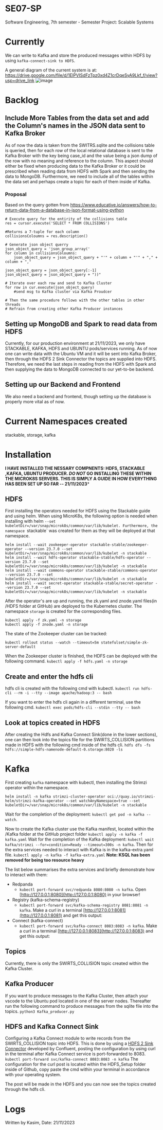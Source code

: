 
# SE07-SP

Software Engineering, 7th semester - Semester Project: Scalable Systems

# Currently
We can write to Kafka and store the produced messages within HDFS by using `kafka-connect-sink to HDFS`.

A general diagram of the current system is at: https://drive.google.com/file/d/1ElPVISdFzTpz0xd4Z1crDqeSyA9Lkf_f/view?usp=drive_link
![image](https://github.com/danielbahrami/SE07-SP/assets/55737559/f9451f54-f4bf-483e-8fa0-9fe1722d1ef3)

# Backlog

## Include More Tables from the data set and add the Column's names in the JSON data sent to Kafka Broker
 
As of now the data is taken from the SWITRS.sqlite and the collisions table is queried, then for each row of the local relational database is sent to the Kafka Broker with the key being case_id and the value being a json dump of the row with no meaning and reference to the column. 
This aspect should either be fixed when producing data to the Kafka Broker or it could be prescribed when reading data from HDFS with Spark and then sending the data to MongoDB.
Furthermore, we need to include all of the tables within the data set and perhaps create a topic for each of them inside of Kafka.

### Proposal
Based on the query gotten from https://www.educative.io/answers/how-to-return-data-from-a-database-in-json-format-using-python
```
# Execute query for the entirity of the collisions table
res = cursor.execute('SELECT * FROM COLLISIONS')

#Returns a 7-tuple for each column
collisionsColoumns = res.description()

# Generate json object querry
json_object_query = 'json_group_array('
for column in collisionsColoumns:
    json_object_query = json_object_query + "'" + column + "'" + "," + column + ","    

json_object_query = json_object_query[:-1]
json_object_query = json_object_query + "))"

# Iterate over each row and send to Kafka Cluster
for row in cur.execute(json_object_query)
    #send msg to Kafka cluster via Kafka Proudcer

# Then the same procedure follows with the other tables in other threads
# Refrain from creating other Kafka Producer instances

```

## Setting up MongoDB and Spark to read data from HDFS

Currently, for our production environment at 21/11/2023, we only have STACKABLE, KAFKA, HDFS and UBUNTU pods/services running. As of now one can write data with the Ubuntu VM and it will be sent into Kafka Broker, then through the HDFS 2 Sink Connector the topics are supplied into HDFS.  
Therefore, we need the last steps in reading from the HDFS with Spark and then supplying the data to MongoDB connected to our yet-to-be backend.

## Setting up our Backend and Frontend

We also need a backend and frontend, though setting up the database is properly more vital as of now.

# Current Namespaces created

stackable, storage, kafka

# Installation

**I HAVE INSTALLED THE NESSARY COMPNENTS: HDFS, STACKABLE ,KAFKA, UBUNTU PRODUCER. 
*DO NOT* GO INSTALLING THESE WITHIN THE MICROK8S SERVERS. THIS IS SIMPLY A GUIDE IN HOW EVERYTHING HAS BEEN SET UP SO FAR -- 21/11/2023***

## HDFS

First installing the operators needed for HDFS using the Stackable guide and using helm.
When using MicroK8s, the following option is needed when installing with helm `--set kubeletDir=/var/snap/microk8s/common/var/lib/kubelet.
Furthermore, the namespace `stackable` was created for them as they will be deployed at that namespace. 
```
helm install --wait zookeeper-operator stackable-stable/zookeeper-operator --version 23.7.0 --set kubeletDir=/var/snap/microk8s/common/var/lib/kubelet -n stackable
helm install --wait hdfs-operator stackable-stable/hdfs-operator --version 23.7.0 --set kubeletDir=/var/snap/microk8s/common/var/lib/kubelet -n stackable
helm install --wait commons-operator stackable-stable/commons-operator --version 23.7.0 --set kubeletDir=/var/snap/microk8s/common/var/lib/kubelet -n stackable
helm install --wait secret-operator stackable-stable/secret-operator --version 23.7.0 --set kubeletDir=/var/snap/microk8s/common/var/lib/kubelet -n stackable
```
After the operator's are up and running, the zk.yaml and znode.yaml files(in /HDFS folder at GitHub) are deployed to the Kubernetes cluster.
The namespace `storage` is created for the corresponding files. 
```
kubectl apply -f zk.yaml -n storage
kubectl apply -f znode.yaml -n storage
```
The state of the Zookeeper cluster can be tracked:
```none
kubectl rollout status --watch --timeout=5m statefulset/simple-zk-server-default
```
When the Zookeeper cluster is finished, the HDFS can be deployed with the following command.
`kubectl apply -f hdfs.yaml -n storage`

## Create and enter the hdfs cli

hdfs cli is created with the following cmd with kubectl.
`kubectl run hdfs-cli --rm -i --tty --image apache/hadoop:3 -- bash`

If you want to enter the hdfs cli again in a different terminal, use the following cmd. 
`kubectl exec pods/hdfs-cli --stdin --tty -- bash`

## Look at topics created in HDFS

After creating the Hdfs and Kafka Connect Sink(done in the lower sections), one can then look into the topics file for the SWIRTS_COLLISION partitions made in HDFS with the following cmd inside of the hdfs cli. 
`hdfs dfs -fs hdfs://simple-hdfs-namenode-default-0.storage:8020 -ls`

# Kafka

First creating `kafka` namespace with kubectl, then installing the Strimzi operator within the namespace.
````
helm install -n kafka strimzi-cluster-operator oci://quay.io/strimzi-helm/strimzi-kafka-operator --set watchAnyNamespace=true --set kubeletDir=/var/snap/microk8s/common/var/lib/kubelet -n stackable
````
Wait for the completion of the deployment: `kubectl get pod -n kafka --watch`.

Now to create the Kafka cluster use the Kafka manifest, located within the /Kafka folder at the GitHub project folder
`kubectl apply -n kafka -f kafka.yaml`
Wait for the completion of the Kafka deployment: `kubectl wait kafka/strimzi --for=condition=Ready --timeout=300s -n kafka`.
Then for the extra services needed to interact with Kafka is in the kafka-extra.yaml file. 
`kubectl apply -n kafka -f kafka-extra.yaml`
**Note: KSQL has been removed for being too resource heavy**

The list below summarises the extra services and briefly demonstrate how to interact with them:
- Redpanda 
	- `kubectl port-forward svc/redpanda 8080:8080 -n kafka`. Open [http://127.0.0.1:8080](http://127.0.0.1:8080) in your browser!
- Registry (kafka-schema-registry)
	- `kubectl port-forward svc/kafka-schema-registry 8081:8081 -n kafka`. Make a curl in a terminal [http://127.0.0.1:8081](http://127.0.0.1:8081) and get this output:
- Connect (kafka-connect)
	- `kubectl port-forward svc/kafka-connect 8083:8083 -n kafka`. Make a curl in a terminal [http://127.0.0.1:8083](http://127.0.0.1:8083) and get this output:

## Topics

Currently, there is only the SWIRTS_COLLISION topic created within the Kafka Cluster.

## Kafka Producer

If you want  to produce messages to the Kafka Cluster, then attach your vscode to the Ubuntu pod located in one of the server nodes. Thereafter run the following command to produce messages from the sqlite file into the topics.
`python3 Kafka_producer.py`

## HDFS and Kafka Connect Sink

Configuring a Kafka Connect module to write records from the SWIRTS_COLLISION topic into HDFS.
This is done by using a [HDFS 2 Sink Connector](https://docs.confluent.io/kafka-connectors/hdfs/current/overview.html) developed by Confluent, posting the configuration by using curl in the terminal after Kafka Connect service is port-forwarded to 8083.
`kubectl port-forward svc/kafka-connect 8083:8083 -n kafka`
The configuration for the curl post is located within the HDFS_Setup folder inside of Github, copy paste the cmd within your terminal in accordance with your operating system. 

The post will be made in the HDFS and you can now see the topics created through the hdfs cli. 

# Logs

Written by Kasim, Date: 21/11/2023
